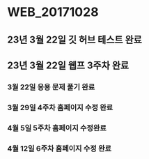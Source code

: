# WEB_20171028
## 23년 3월 22일 깃 허브 테스트 완료
## 23년 3월 22일 웹프 3주차 완료
### 3월 22일 응용 문제 풀기 완료
### 3월 29일 4주차 홈페이지 수정 완료
### 4월 5일 5주차  홈페이지 수정완료
### 4월 12일 6주차 홈페이지 수정 완료
